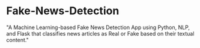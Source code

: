 # Fake-News-Detection
"A Machine Learning-based Fake News Detection App using Python, NLP, and Flask that classifies news articles as Real or Fake based on their textual content."
